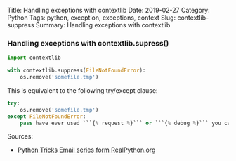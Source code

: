 Title: Handling exceptions with contextlib
Date: 2019-02-27
Category: Python
Tags: python, exception, exceptions, context
Slug: contextlib-suppress
Summary: Handling exceptions with contextlib


### Handling exceptions with contextlib.supress()

```python
import contextlib

with contextlib.suppress(FileNotFoundError):
    os.remove('somefile.tmp')
```

This is equivalent to the following try/except clause:
 
```python
try:
    os.remove('somefile.tmp')
except FileNotFoundError:
    pass have ever used ```{% request %}``` or ```{% debug %}``` you can easily wrap your head around this concept.
```


Sources:

* [Python Tricks Email series form RealPython.org ](https://realpython.com/)
